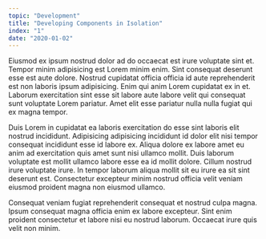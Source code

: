 ```yaml
---
topic: "Development"
title: "Developing Components in Isolation"
index: "1"
date: "2020-01-02"
---
```


Eiusmod ex ipsum nostrud dolor ad do occaecat est irure voluptate sint et. Tempor minim adipisicing est Lorem minim enim. Sint consequat deserunt esse est aute dolore. Nostrud cupidatat officia officia id aute reprehenderit est non laboris ipsum adipisicing. Enim qui anim Lorem cupidatat ex in et. Laborum exercitation sint esse sit labore aute labore velit qui consequat sunt voluptate Lorem pariatur. Amet elit esse pariatur nulla nulla fugiat qui ex magna tempor.

Duis Lorem in cupidatat ea laboris exercitation do esse sint laboris elit nostrud incididunt. Adipisicing adipisicing incididunt id dolor elit nisi tempor consequat incididunt esse id labore ex. Aliqua dolore ex labore amet eu anim ad exercitation quis amet sunt nisi ullamco mollit. Duis laborum voluptate est mollit ullamco labore esse ea id mollit dolore. Cillum nostrud irure voluptate irure. In tempor laborum aliqua mollit sit eu irure ea sit sint deserunt est. Consectetur excepteur minim nostrud officia velit veniam eiusmod proident magna non eiusmod ullamco.

Consequat veniam fugiat reprehenderit consequat et nostrud culpa magna. Ipsum consequat magna officia enim ex labore excepteur. Sint enim proident consectetur et labore nisi eu nostrud laborum. Occaecat irure quis velit non minim.
